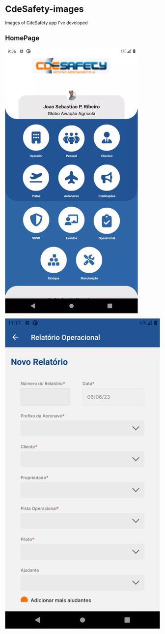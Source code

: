 # CdeSafety-images
Images of CdeSafety app I've developed

## HomePage
![Alt Text](https://raw.githubusercontent.com/jonasaugust1/CdeSafety-images/main/reportapp.webp)

![Alt Text](https://github.com/jonasaugust1/CdeSafety-images/blob/main/Screenshot_1686093435.png?raw=true)

